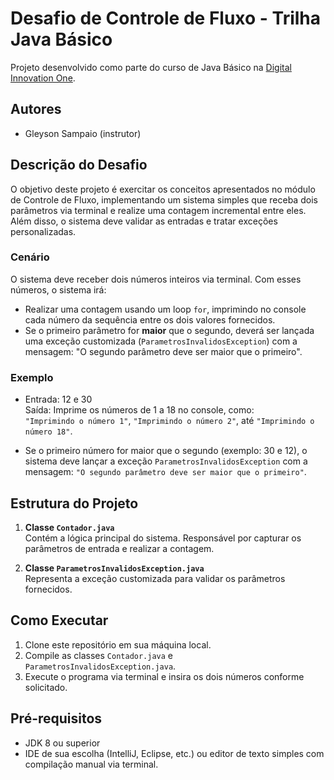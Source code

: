 # Desafio de Controle de Fluxo - Trilha Java Básico

Projeto desenvolvido como parte do curso de Java Básico na [Digital Innovation One](https://www.dio.me/).

## Autores

- Gleyson Sampaio (instrutor)

## Descrição do Desafio

O objetivo deste projeto é exercitar os conceitos apresentados no módulo de Controle de Fluxo, implementando um sistema simples que receba dois parâmetros via terminal e realize uma contagem incremental entre eles. Além disso, o sistema deve validar as entradas e tratar exceções personalizadas.

### Cenário

O sistema deve receber dois números inteiros via terminal. Com esses números, o sistema irá:

- Realizar uma contagem usando um loop `for`, imprimindo no console cada número da sequência entre os dois valores fornecidos.
- Se o primeiro parâmetro for **maior** que o segundo, deverá ser lançada uma exceção customizada (`ParametrosInvalidosException`) com a mensagem: "O segundo parâmetro deve ser maior que o primeiro".

### Exemplo

- Entrada: 12 e 30  
  Saída: Imprime os números de 1 a 18 no console, como:  
  `"Imprimindo o número 1"`, `"Imprimindo o número 2"`, até `"Imprimindo o número 18"`.

- Se o primeiro número for maior que o segundo (exemplo: 30 e 12), o sistema deve lançar a exceção `ParametrosInvalidosException` com a mensagem: `"O segundo parâmetro deve ser maior que o primeiro"`.

## Estrutura do Projeto

1. **Classe `Contador.java`**  
   Contém a lógica principal do sistema. Responsável por capturar os parâmetros de entrada e realizar a contagem.

2. **Classe `ParametrosInvalidosException.java`**  
   Representa a exceção customizada para validar os parâmetros fornecidos.

## Como Executar

1. Clone este repositório em sua máquina local.
2. Compile as classes `Contador.java` e `ParametrosInvalidosException.java`.
3. Execute o programa via terminal e insira os dois números conforme solicitado.

## Pré-requisitos

- JDK 8 ou superior
- IDE de sua escolha (IntelliJ, Eclipse, etc.) ou editor de texto simples com compilação manual via terminal.
